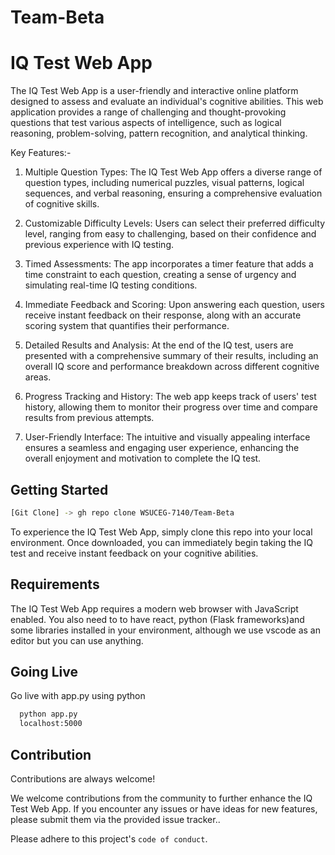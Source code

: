 # Team-Beta

# IQ Test Web App

The IQ Test Web App is a user-friendly and interactive online platform designed to assess and evaluate an individual's cognitive abilities. This web application provides a range of challenging and thought-provoking questions that test various aspects of intelligence, such as logical reasoning, problem-solving, pattern recognition, and analytical thinking.

Key Features:-

1. Multiple Question Types: The IQ Test Web App offers a diverse range of question types, including numerical puzzles, visual patterns, logical sequences, and verbal reasoning, ensuring a comprehensive evaluation of cognitive skills.

2. Customizable Difficulty Levels: Users can select their preferred difficulty level, ranging from easy to challenging, based on their confidence and previous experience with IQ testing.

3. Timed Assessments: The app incorporates a timer feature that adds a time constraint to each question, creating a sense of urgency and simulating real-time IQ testing conditions.

4. Immediate Feedback and Scoring: Upon answering each question, users receive instant feedback on their response, along with an accurate scoring system that quantifies their performance.

5. Detailed Results and Analysis: At the end of the IQ test, users are presented with a comprehensive summary of their results, including an overall IQ score and performance breakdown across different cognitive areas.

6. Progress Tracking and History: The web app keeps track of users' test history, allowing them to monitor their progress over time and compare results from previous attempts.

7. User-Friendly Interface: The intuitive and visually appealing interface ensures a seamless and engaging user experience, enhancing the overall enjoyment and motivation to complete the IQ test.




## Getting Started

```bash
[Git Clone] -> gh repo clone WSUCEG-7140/Team-Beta
```

To experience the IQ Test Web App, simply clone this repo into your local environment. Once downloaded, you can immediately begin taking the IQ test and receive instant feedback on your cognitive abilities.

## Requirements

The IQ Test Web App requires a modern web browser with JavaScript enabled. You also need to to have react, python (Flask frameworks)and some libraries installed in your environment, although we use vscode as an editor but you can use anything. 
## Going Live

Go live with app.py using python 

```bash
  python app.py
  localhost:5000
```
    
## Contribution

Contributions are always welcome!

We welcome contributions from the community to further enhance the IQ Test Web App. If you encounter any issues or have ideas for new features, please submit them via the provided issue tracker..

Please adhere to this project's `code of conduct`.

